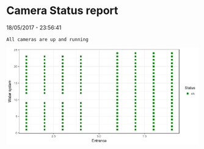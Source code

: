 Camera Status report
================
18/05/2017 - 23:56:41

    All cameras are up and running

![](camreport_files/figure-markdown_github/unnamed-chunk-2-1.png)
